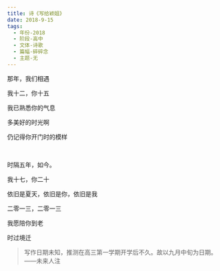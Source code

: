 ```yaml
---
title: 诗《写给颖姐》
date: 2018-9-15
tags:
  - 年份-2018
  - 阶段-高中
  - 文体-诗歌
  - 篇幅-碎碎念
  - 主题-无
---
```


那年，我们相遇

我十二，你十五

我已熟悉你的气息

多美好的时光啊

仍记得你开门时的模样

<br>

时隔五年，如今。

我十七，你二十

依旧是夏天，依旧是你，依旧是我

二零一三，二零一三

我愿陪你到老

时过境迁

> 写作日期未知，推测在高三第一学期开学后不久。故以九月中旬为日期。——未来人注
